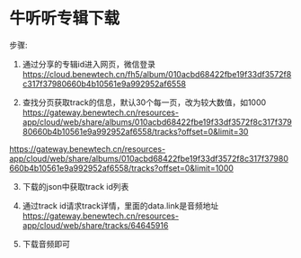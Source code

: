 # 牛听听专辑下载

步骤:
1. 通过分享的专辑id进入网页，微信登录
https://cloud.benewtech.cn/fh5/album/010acbd68422fbe19f33df3572f8c317f37980660b4b10561e9a992952af6558

2. 查找分页获取track的信息，默认30个每一页，改为较大数值，如1000
https://gateway.benewtech.cn/resources-app/cloud/web/share/albums/010acbd68422fbe19f33df3572f8c317f37980660b4b10561e9a992952af6558/tracks?offset=0&limit=30

https://gateway.benewtech.cn/resources-app/cloud/web/share/albums/010acbd68422fbe19f33df3572f8c317f37980660b4b10561e9a992952af6558/tracks?offset=0&limit=1000

3. 下载的json中获取track id列表

4. 通过track id请求track详情，里面的data.link是音频地址
https://gateway.benewtech.cn/resources-app/cloud/web/share/tracks/64645916

5. 下载音频即可